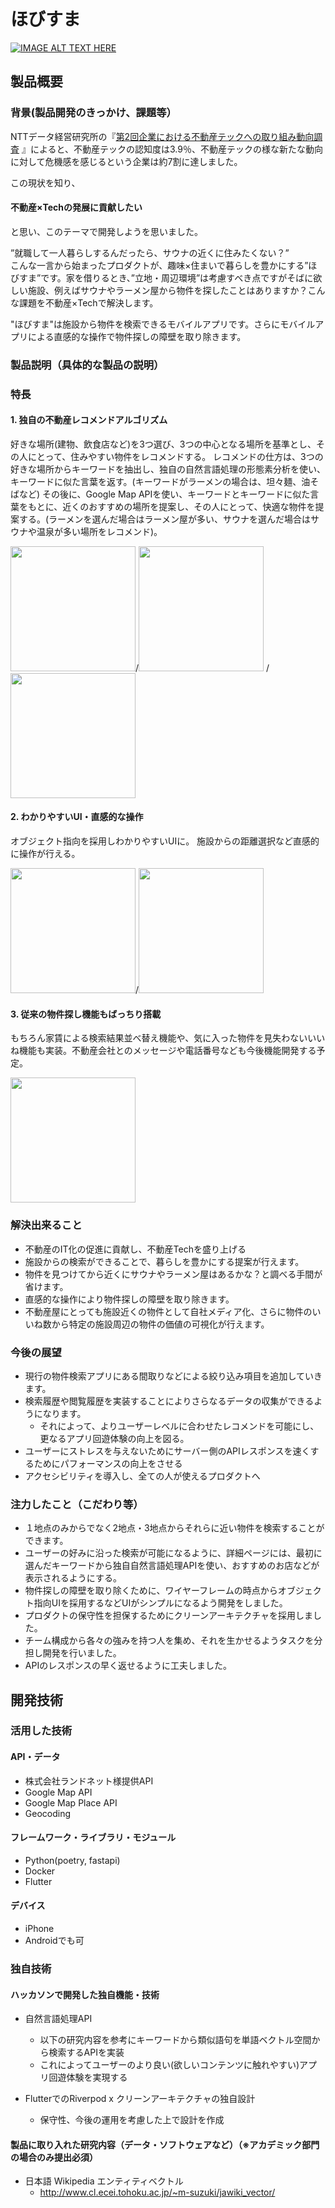 # ほびすま

[![IMAGE ALT TEXT HERE](https://jphacks.com/wp-content/uploads/2022/08/JPHACKS2022_ogp.jpg)](https://www.youtube.com/watch?v=LUPQFB4QyVo)

## 製品概要
### 背景(製品開発のきっかけ、課題等）
NTTデータ経営研究所の『[第2回企業における不動産テックへの取り組み動向調査](https://www.nttdata-strategy.com/newsrelease/200330.html)
』によると、不動産テックの認知度は3.9％、不動産テックの様な新たな動向に対して危機感を感じるという企業は約7割に達しました。

この現状を知り、<h4>不動産×Techの発展に貢献したい</h4>と思い、このテーマで開発しようを思いました。

”就職して一人暮らしするんだったら、サウナの近くに住みたくない？”<br>
こんな一言から始まったプロダクトが、趣味×住まいで暮らしを豊かにする”ほびすま”です。家を借りるとき、”立地・周辺環境”は考慮すべき点ですがそばに欲しい施設、例えばサウナやラーメン屋から物件を探したことはありますか？こんな課題を不動産×Techで解決します。<br>


"ほびすま"は施設から物件を検索できるモバイルアプリです。さらにモバイルアプリによる直感的な操作で物件探しの障壁を取り除きます。
### 製品説明（具体的な製品の説明）
### 特長
#### 1. 独自の不動産レコメンドアルゴリズム
好きな場所(建物、飲食店など)を3つ選び、3つの中心となる場所を基準とし、その人にとって、住みやすい物件をレコメンドする。
レコメンドの仕方は、3つの好きな場所からキーワードを抽出し、独自の自然言語処理の形態素分析を使い、キーワードに似た言葉を返す。(キーワードがラーメンの場合は、坦々麺、油そばなど) その後に、Google Map APIを使い、キーワードとキーワードに似た言葉をもとに、近くのおすすめの場所を提案し、その人にとって、快適な物件を提案する。(ラーメンを選んだ場合はラーメン屋が多い、サウナを選んだ場合はサウナや温泉が多い場所をレコメンド)。<br>

<img src="https://user-images.githubusercontent.com/75286616/197318722-5d851a2a-7457-45d5-8579-59933de417d3.png" width="200">/<img src="https://user-images.githubusercontent.com/75286616/197318690-ad911d39-4fce-40df-b1ef-0eac9e63a4ee.png" width="200"> /<img src="https://user-images.githubusercontent.com/75286616/197318611-371a16fa-1f18-4718-981b-9f29c70d1617.png" width="200">

#### 2. わかりやすいUI・直感的な操作
オブジェクト指向を採用しわかりやすいUIに。
施設からの距離選択など直感的に操作が行える。

<img src="https://user-images.githubusercontent.com/75286616/197318614-9bc6c4f0-0bf3-4ed5-b8b9-0415ff17bf93.png" width="200">/<img src="https://user-images.githubusercontent.com/75286616/197318618-95770355-722c-416d-b3a4-9291d9e72406.png" width="200">

#### 3. 従来の物件探し機能もばっちり搭載
もちろん家賃による検索結果並べ替え機能や、気に入った物件を見失わないいいね機能も実装。不動産会社とのメッセージや電話番号なども今後機能開発する予定。

<img src="https://user-images.githubusercontent.com/75286616/197318807-176f3617-56ef-4837-9635-602842966e5a.png" width="200">

### 解決出来ること
* 不動産のIT化の促進に貢献し、不動産Techを盛り上げる
* 施設からの検索ができることで、暮らしを豊かにする提案が行えます。
* 物件を見つけてから近くにサウナやラーメン屋はあるかな？と調べる手間が省けます。
* 直感的な操作により物件探しの障壁を取り除きます。
* 不動産屋にとっても施設近くの物件として自社メディア化、さらに物件のいいね数から特定の施設周辺の物件の価値の可視化が行えます。
### 今後の展望
* 現行の物件検索アプリにある間取りなどによる絞り込み項目を追加していきます。
* 検索履歴や閲覧履歴を実装することによりさらなるデータの収集ができるようになります。
  * それによって、よりユーザーレベルに合わせたレコメンドを可能にし、更なるアプリ回遊体験の向上を図る。
* ユーザーにストレスを与えないためにサーバー側のAPIレスポンスを速くするためにパフォーマンスの向上をさせる
* アクセシビリティを導入し、全ての人が使えるプロダクトへ
### 注力したこと（こだわり等）
* １地点のみからでなく2地点・3地点からそれらに近い物件を検索することができます。
* ユーザーの好みに沿った検索が可能になるように、詳細ページには、最初に選んだキーワードから独自自然言語処理APIを使い、おすすめのお店などが表示されるようにする。
* 物件探しの障壁を取り除くために、ワイヤーフレームの時点からオブジェクト指向UIを採用するなどUIがシンプルになるよう開発をしました。
* プロダクトの保守性を担保するためにクリーンアーキテクチャを採用しました。
* チーム構成から各々の強みを持つ人を集め、それを生かせるようタスクを分担し開発を行いました。
* APIのレスポンスの早く返せるように工夫しました。

## 開発技術
### 活用した技術
#### API・データ
* 株式会社ランドネット様提供API
* Google Map API
* Google Map Place API
* Geocoding

#### フレームワーク・ライブラリ・モジュール
* Python(poetry, fastapi)
* Docker
* Flutter

#### デバイス
* iPhone
* Androidでも可

### 独自技術
#### ハッカソンで開発した独自機能・技術
* 自然言語処理API
  * 以下の研究内容を参考にキーワードから類似語句を単語ベクトル空間から検索するAPIを実装
  * これによってユーザーのより良い(欲しいコンテンツに触れやすい)アプリ回遊体験を実現する
  
* FlutterでのRiverpod x クリーンアーキテクチャの独自設計
  * 保守性、今後の運用を考慮した上で設計を作成

#### 製品に取り入れた研究内容（データ・ソフトウェアなど）（※アカデミック部門の場合のみ提出必須）
* 日本語 Wikipedia エンティティベクトル
  * http://www.cl.ecei.tohoku.ac.jp/~m-suzuki/jawiki_vector/
